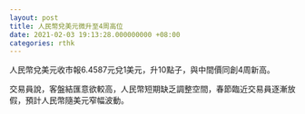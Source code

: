 ```yaml
---
layout: post
title: 人民幣兌美元微升至4周高位
date: 2021-02-03 19:13:28.000000000 +08:00
categories: rthk
---
```


人民幣兌美元收市報6.4587元兌1美元，升10點子，與中間價同創4周新高。

交易員說，客盤結匯意欲較高，人民幣短期缺乏調整空間，春節臨近交易員逐漸放假，預計人民幣隨美元窄幅波動。
